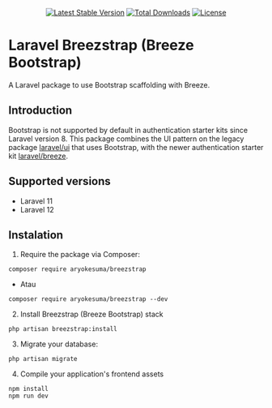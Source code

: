 <div align="center">

[![Latest Stable Version](http://poser.pugx.org/aryokesuma/breezstrap/v)](https://packagist.org/packages/aryokesuma/breezstrap)
[![Total Downloads](http://poser.pugx.org/aryokesuma/breezstrap/downloads)](https://packagist.org/packages/aryokesuma/breezstrap)
[![License](http://poser.pugx.org/aryokesuma/breezstrap/license)](https://packagist.org/packages/aryokesuma/breezstrap)

</div>

# Laravel Breezstrap (Breeze Bootstrap) 

A Laravel package to use Bootstrap scaffolding with Breeze.


## Introduction

Bootstrap is not supported by default in authentication starter kits since Laravel version 8. This package combines the UI pattern on the legacy package [laravel/ui](https://github.com/laravel/ui) that uses Bootstrap, with the newer authentication starter kit [laravel/breeze](https://github.com/laravel/breeze).

## Supported versions

* Laravel 11
* Laravel 12

## Instalation

1. Require the package via Composer:

```
composer require aryokesuma/breezstrap
```
* Atau
```
composer require aryokesuma/breezstrap --dev
```

2. Install Breezstrap (Breeze Bootstrap) stack

```
php artisan breezstrap:install
```

3. Migrate your database:

```
php artisan migrate
```

4. Compile your application's frontend assets

```
npm install
npm run dev
``` 
